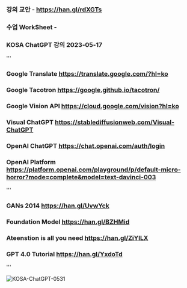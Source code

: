 ### 강의 교안 - https://han.gl/rdXGTs
### 수업 WorkSheet - 






### KOSA ChatGPT 강의 2023-05-17

'''
  ### Google Translate  https://translate.google.com/?hl=ko

  ### Google Tacotron   https://google.github.io/tacotron/

  ### Google Vision API https://cloud.google.com/vision?hl=ko

  ### Visual ChatGPT    https://stablediffusionweb.com/Visual-ChatGPT

  ### OpenAI ChatGPT  https://chat.openai.com/auth/login

  ### OpenAI Platform    https://platform.openai.com/playground/p/default-micro-horror?mode=complete&model=text-davinci-003
  
'''

  ### GANs 2014         https://han.gl/UvwYck

  ### Foundation Model  https://han.gl/BZHMid

  ### Ateenstion is all you need  https://han.gl/ZiYILX

  ### GPT 4.0 Tutorial  https://han.gl/YxdoTd

'''

![KOSA-ChatGPT-0531](https://github.com/JSJeong-me/JSJeong-me-KOSA_ChatGPT_0531/assets/54794815/fca09b0e-1f0a-45f8-ba32-fedbd1621eaf)

